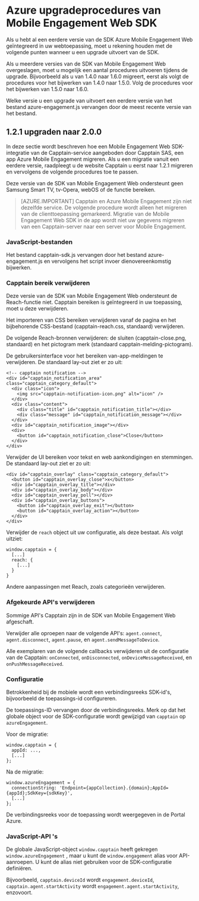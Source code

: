 <properties
    pageTitle="Azure Mobile Engagement Web SDK upgradeprocedures | Microsoft Azure"
    description="De meest recente updates en procedures voor de Web SDK voor Azure Mobile Engagement"
    services="mobile-engagement"
    documentationCenter="mobile"
    authors="piyushjo"
    manager="erikre"
    editor="" />

<tags
    ms.service="mobile-engagement"
    ms.workload="mobile"
    ms.tgt_pltfrm="web"
    ms.devlang="js"
    ms.topic="article"
    ms.date="06/07/2016"
    ms.author="piyushjo" />


# <a name="azure-mobile-engagement-web-sdk-upgrade-procedures"></a>Azure upgradeprocedures van Mobile Engagement Web SDK

Als u hebt al een eerdere versie van de SDK Azure Mobile Engagement Web geïntegreerd in uw webtoepassing, moet u rekening houden met de volgende punten wanneer u een upgrade uitvoert van de SDK.

Als u meerdere versies van de SDK van Mobile Engagement Web overgeslagen, moet u mogelijk een aantal procedures uitvoeren tijdens de upgrade. Bijvoorbeeld als u van 1.4.0 naar 1.6.0 migreert, eerst als volgt de procedures voor het bijwerken van 1.4.0 naar 1.5.0. Volg de procedures voor het bijwerken van 1.5.0 naar 1.6.0.

Welke versie u een upgrade van uitvoert een eerdere versie van het bestand azure-engagement.js vervangen door de meest recente versie van het bestand.

## <a name="upgrade-from-121-to-200"></a>1.2.1 upgraden naar 2.0.0

In deze sectie wordt beschreven hoe een Mobile Engagement Web SDK-integratie van de Capptain-service aangeboden door Capptain SAS, een app Azure Mobile Engagement migreren. Als u een migratie vanuit een eerdere versie, raadpleegt u de website Capptain u eerst naar 1.2.1 migreren en vervolgens de volgende procedures toe te passen.

Deze versie van de SDK van Mobile Engagement Web ondersteunt geen Samsung Smart TV, tv-Opera, webOS of de functie bereiken.

>[AZURE.IMPORTANT] Capptain en Azure Mobile Engagement zijn niet dezelfde service. De volgende procedure wordt alleen het migreren van de clienttoepassing gemarkeerd. Migratie van de Mobile Engagement Web SDK in de app wordt niet uw gegevens migreren van een Capptain-server naar een server voor Mobile Engagement.

### <a name="javascript-files"></a>JavaScript-bestanden

Het bestand capptain-sdk.js vervangen door het bestand azure-engagement.js en vervolgens het script invoer dienovereenkomstig bijwerken.

### <a name="remove-capptain-reach"></a>Capptain bereik verwijderen

Deze versie van de SDK van Mobile Engagement Web ondersteunt de Reach-functie niet. Capptain bereiken is geïntegreerd in uw toepassing, moet u deze verwijderen.

Het importeren van CSS bereiken verwijderen vanaf de pagina en het bijbehorende CSS-bestand (capptain-reach.css, standaard) verwijderen.

De volgende Reach-bronnen verwijderen: de sluiten (capptain-close.png, standaard) en het pictogram merk (standaard capptain-melding-pictogram).

De gebruikersinterface voor het bereiken van-app-meldingen te verwijderen. De standaard lay-out ziet er zo uit:

    <!-- capptain notification -->
    <div id="capptain_notification_area" class="capptain_category_default">
      <div class="icon">
        <img src="capptain-notification-icon.png" alt="icon" />
      </div>
      <div class="content">
        <div class="title" id="capptain_notification_title"></div>
        <div class="message" id="capptain_notification_message"></div>
      </div>
      <div id="capptain_notification_image"></div>
      <div>
        <button id="capptain_notification_close">Close</button>
      </div>
    </div>

Verwijder de UI bereiken voor tekst en web aankondigingen en stemmingen. De standaard lay-out ziet er zo uit:

    <div id="capptain_overlay" class="capptain_category_default">
      <button id="capptain_overlay_close">x</button>
      <div id="capptain_overlay_title"></div>
      <div id="capptain_overlay_body"></div>
      <div id="capptain_overlay_poll"></div>
      <div id="capptain_overlay_buttons">
        <button id="capptain_overlay_exit"></button>
        <button id="capptain_overlay_action"></button>
      </div>
    </div>

Verwijder de `reach` object uit uw configuratie, als deze bestaat. Als volgt uitziet:

    window.capptain = {
      [...]
      reach: {
        [...]
      }
    }

Andere aanpassingen met Reach, zoals categorieën verwijderen.

### <a name="remove-deprecated-apis"></a>Afgekeurde API's verwijderen

Sommige API's Capptain zijn in de SDK van Mobile Engagement Web afgeschaft.

Verwijder alle oproepen naar de volgende API's: `agent.connect`, `agent.disconnect`, `agent.pause`, en `agent.sendMessageToDevice`.

Alle exemplaren van de volgende callbacks verwijderen uit de configuratie van de Capptain: `onConnected`, `onDisconnected`, `onDeviceMessageReceived`, en `onPushMessageReceived`.

### <a name="configuration"></a>Configuratie

Betrokkenheid bij de mobiele wordt een verbindingsreeks SDK-id's, bijvoorbeeld de toepassings-id configureren.

De toepassings-ID vervangen door de verbindingsreeks. Merk op dat het globale object voor de SDK-configuratie wordt gewijzigd van `capptain` op `azureEngagement`.

Voor de migratie:

    window.capptain = {
      appId: ...,
      [...]
    };

Na de migratie:

    window.azureEngagement = {
      connectionString: 'Endpoint={appCollection}.{domain};AppId={appId};SdkKey={sdkKey}',
      [...]
    };

De verbindingsreeks voor de toepassing wordt weergegeven in de Portal Azure.

### <a name="javascript-apis"></a>JavaScript-API 's

De globale JavaScript-object `window.capptain` heeft gekregen `window.azureEngagement` , maar u kunt de `window.engagement` alias voor API-aanroepen. U kunt de alias niet gebruiken voor de SDK-configuratie definiëren.

Bijvoorbeeld, `capptain.deviceId` wordt `engagement.deviceId`, `capptain.agent.startActivity` wordt `engagement.agent.startActivity`, enzovoort.
